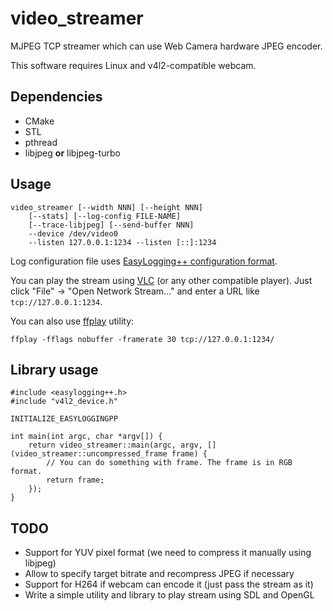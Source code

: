 # video_streamer

MJPEG TCP streamer which can use Web Camera hardware JPEG encoder.

This software requires Linux and v4l2-compatible webcam.

## Dependencies

* CMake
* STL
* pthread
* libjpeg **or** libjpeg-turbo

## Usage

    video_streamer [--width NNN] [--height NNN] 
        [--stats] [--log-config FILE-NAME] 
        [--trace-libjpeg] [--send-buffer NNN]
        --device /dev/video0 
        --listen 127.0.0.1:1234 --listen [::]:1234

Log configuration file uses [EasyLogging++ configuration format](https://github.com/amrayn/easyloggingpp#using-configuration-file).

You can play the stream using [VLC](https://www.videolan.org/) (or any other compatible player). 
Just click "File" -> "Open Network Stream..." and enter a URL like `tcp://127.0.0.1:1234`.

You can also use [ffplay](https://ffmpeg.org/ffplay.html) utility:

    ffplay -fflags nobuffer -framerate 30 tcp://127.0.0.1:1234/

## Library usage

    #include <easylogging++.h>
    #include "v4l2_device.h"
    
    INITIALIZE_EASYLOGGINGPP
    
    int main(int argc, char *argv[]) {
        return video_streamer::main(argc, argv, [](video_streamer::uncompressed_frame frame) {
            // You can do something with frame. The frame is in RGB format.
            return frame;
        });
    }

## TODO

* Support for YUV pixel format (we need to compress it manually using libjpeg)
* Allow to specify target bitrate and recompress JPEG if necessary
* Support for H264 if webcam can encode it (just pass the stream as it)
* Write a simple utility and library to play stream using SDL and OpenGL
